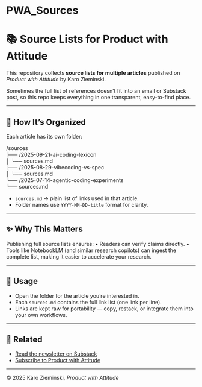 # PWA_Sources

# 📚 Source Lists for Product with Attitude

This repository collects **source lists for multiple articles** published on *Product with Attitude* by Karo Zieminski.  

Sometimes the full list of references doesn’t fit into an email or Substack post, so this repo keeps everything in one transparent, easy-to-find place.  

---

## 📑 How It’s Organized
Each article has its own folder:

/sources  
  ├── /2025-09-21-ai-coding-lexicon  
  │     └── sources.md  
  ├── /2025-08-29-vibecoding-vs-spec  
  │     └── sources.md  
  └── /2025-07-14-agentic-coding-experiments  
        └── sources.md  


- `sources.md` → plain list of links used in that article.  
- Folder names use `YYYY-MM-DD-title` format for clarity.  

---

## ✨ Why This Matters

Publishing full source lists ensures:
	•	Readers can verify claims directly.
	•	Tools like NotebookLM (and similar research copilots) can ingest the complete list, making it easier to accelerate your research.

  

---

## 📌 Usage
- Open the folder for the article you’re interested in.  
- Each `sources.md` contains the full link list (one link per line).  
- Links are kept raw for portability — copy, restack, or integrate them into your own workflows.  

---

## 🔗 Related
- [Read the newsletter on Substack](https://karozieminski.substack.com)  
- [Subscribe to Product with Attitude](https://karozieminski.substack.com/subscribe)  

---

© 2025 Karo Zieminski, *Product with Attitude*
